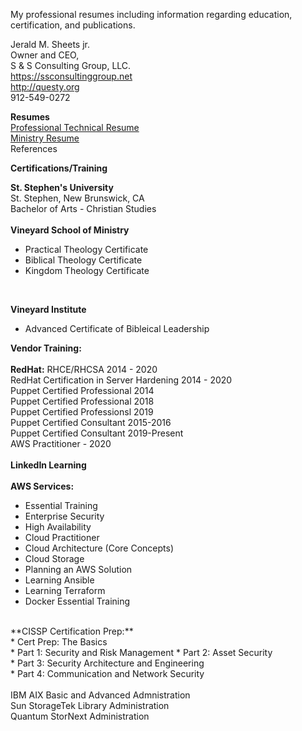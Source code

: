 My professional resumes including information regarding
education, certification, and publications.

Jerald M. Sheets jr.<br>
Owner and CEO,<br>
S & S Consulting Group, LLC.<br>
https://ssconsultinggroup.net<br>
http://questy.org<br>
912-549-0272<br>

**Resumes**<br>
[Professional Technical Resume](https://github.com/cvquesty/Resume/raw/master/resume.pdf)<br>
[Ministry Resume](https://github.com/cvquesty/Resume/raw/master/Worship%20Resume.pdf)<br>
References<br>

**Certifications/Training**<br>

**St. Stephen's University**<br>
St. Stephen, New Brunswick, CA<br>
Bachelor of Arts - Christian Studies<br>
<br>
**Vineyard School of Ministry**<br>
* Practical Theology Certificate<br>
* Biblical Theology Certificate<br>
* Kingdom Theology Certificate<br>
<br>

**Vineyard Institute**<br>
* Advanced Certificate of Bibleical Leadership<br>

**Vendor Training:**<br>
<br>
**RedHat:**
RHCE/RHCSA 2014 - 2020<br>
RedHat Certification in Server Hardening 2014 - 2020<br>
Puppet Certified Professional 2014<br>
Puppet Certified Professional 2018<br>
Puppet Certified Professionsl 2019<br>
Puppet Certified Consultant 2015-2016<br>
Puppet Certified Consultant 2019-Present<br>
AWS Practitioner - 2020<br>
<br>
**LinkedIn Learning**<br>
<br>
**AWS Services:**<br>
* Essential Training<br>
* Enterprise Security<br>
* High Availability<br>
* Cloud Practitioner<br>
* Cloud Architecture (Core Concepts)<br>
* Cloud Storage<br>
* Planning an AWS Solution<br>
* Learning Ansible<br>
* Learning Terraform<br>
* Docker Essential Training<br>
<br>
**CISSP Certification Prep:**<br>
* Cert Prep: The Basics<br>
* Part 1: Security and Risk Management<nr>
* Part 2: Asset Security<br>
* Part 3: Security Architecture and Engineering<br>
* Part 4: Communication and Network Security<br>
<br>
IBM AIX Basic and Advanced Admnistration<br>
Sun StorageTek Library Administration<br>
Quantum StorNext Administration<br>
